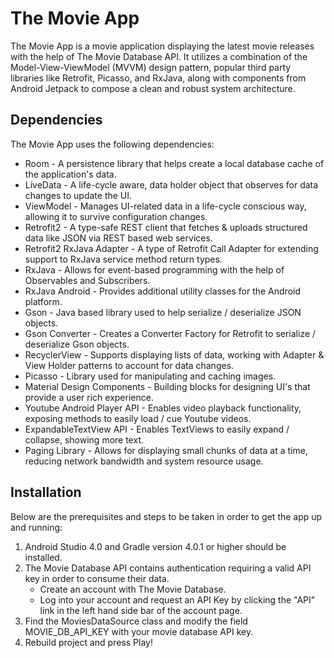 # The Movie App

The Movie App is a movie application displaying the latest movie releases with the help of The Movie Database API.
It utilizes a combination of the Model-View-ViewModel (MVVM) design pattern, 
popular third party libraries like Retrofit, Picasso, and RxJava, 
along with components from Android Jetpack to compose a clean and robust system architecture.

## Dependencies

The Movie App uses the following dependencies:

* Room - A persistence library that helps create a local database cache of the application's data.
* LiveData - A life-cycle aware, data holder object that observes for data changes to update the UI.
* ViewModel - Manages UI-related data in a life-cycle conscious way, allowing it to survive configuration changes.
* Retrofit2 - A type-safe REST client that fetches & uploads structured data like JSON via REST based web services.
* Retrofit2 RxJava Adapter - A type of Retrofit Call Adapter for extending support to RxJava service method return types.
* RxJava - Allows for event-based programming with the help of Observables and Subscribers.
* RxJava Android - Provides additional utility classes for the Android platform.
* Gson - Java based library used to help serialize / deserialize JSON objects.
* Gson Converter - Creates a Converter Factory for Retrofit to serialize / deserialize Gson objects.
* RecyclerView - Supports displaying lists of data, working with Adapter & View Holder patterns to account for data changes.
* Picasso - Library used for manipulating and caching images.
* Material Design Components - Building blocks for designing UI's that provide a user rich experience.
* Youtube Android Player API - Enables video playback functionality, exposing methods to easily load / cue Youtube videos.
* ExpandableTextView API - Enables TextViews to easily expand / collapse, showing more text.
* Paging Library - Allows for displaying small chunks of data at a time, reducing network bandwidth and system resource usage.

## Installation

Below are the prerequisites and steps to be taken in order to get the app up and running:

1. Android Studio 4.0 and Gradle version 4.0.1 or higher should be installed.
2. The Movie Database API contains authentication requiring a valid API key in order to consume their data.
   - Create an account with The Movie Database.
   - Log into your account and request an API Key by clicking the "API" link in the left hand side bar of the account page.
3. Find the MoviesDataSource class and modify the field MOVIE_DB_API_KEY with your movie database API key.
4. Rebuild project and press Play!
